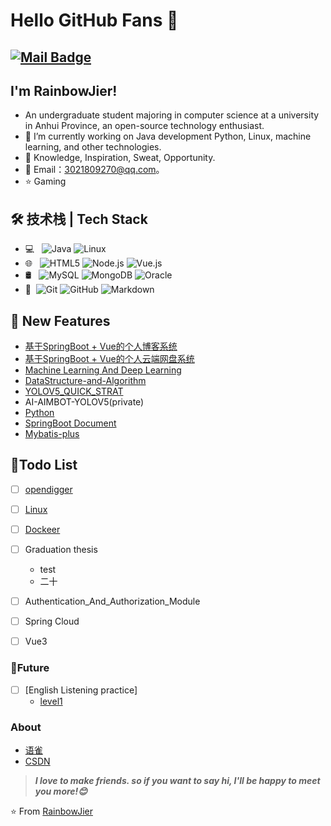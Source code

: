 # Hello GitHub Fans 👋
[![Mail Badge](https://img.shields.io/badge/-3021809270@qq.com-c14438?style=flat&logo=Gmail&logoColor=white&link=mailto:3021809270@qq.com)](mailto:3021809270@qq.com)
---

## I'm RainbowJier!

 - An undergraduate student majoring in computer science at a university in Anhui Province, an open-source technology enthusiast.
 - 🔭 I’m currently working on Java development  Python, Linux, machine learning, and other technologies.
 - 🌱 Knowledge, Inspiration, Sweat, Opportunity.
 - 💬 Email：3021809270@qq.com。
 - ⭐ Gaming


## 🛠 技术栈 | Tech Stack

- 💻 &#160; ![Java](https://img.shields.io/badge/-Java-333333?style=flat&logo=Java&logoColor=007396)
  ![Linux](https://img.shields.io/badge/-Linux-333333?style=flat&logo=Linux&logoColor=FCC624)
  ![]()
- 🌐 &#160; ![HTML5](https://img.shields.io/badge/-HTML5-333333?style=flat&logo=HTML5)
  ![Node.js](https://img.shields.io/badge/-Node.js-333333?style=flat&logo=node.js)
  ![Vue.js](https://img.shields.io/badge/-VueJS-333333?style=flat&logo=Vue.js)
- 🛢 &#160; ![MySQL](https://img.shields.io/badge/-MySQL-333333?style=flat&logo=mysql)
  ![MongoDB](https://img.shields.io/badge/-MongoDB-333333?style=flat&logo=mongodb)
  ![Oracle](https://img.shields.io/badge/-Oracle-333333?style=flat&logo=Oracle)
- 🔧 &#160;![Git](https://img.shields.io/badge/-Git-333333?style=flat&logo=git)
  ![GitHub](https://img.shields.io/badge/-GitHub-333333?style=flat&logo=github)
  ![Markdown](https://img.shields.io/badge/-Markdown-333333?style=flat&logo=markdown)

## 🔆 New Features
- [基于SpringBoot + Vue的个人博客系统](https://github.com/RainbowJier/RainhbowBlog)
- [基于SpringBoot + Vue的个人云端网盘系统](https://github.com/RainbowJier/RainbowPan)
- [Machine Learning And Deep Learning](https://github.com/RainbowJier/MachineLearning)
- [DataStructure-and-Algorithm](https://github.com/RainbowJier/DataStructure-and-Algorithm)
- [YOLOV5_QUICK_STRAT](https://github.com/RainbowJier/YOLOV5_QUICK_STRAT)
- AI-AIMBOT-YOLOV5(private)
- [Python](https://github.com/RainbowJier/Python-Crawler)
- [SpringBoot Document](https://github.com/RainbowJier/SpringBoot_Document)
- [Mybatis-plus](https://github.com/RainbowJier/MybatisPlus)


## 🙏Todo List
- [ ] [opendigger](https://github.com/RainbowJier/opendigger_pycli)
- [ ] [Linux](https://github.com/RainbowJier/Linux/tree/main)
- [ ] [Dockeer]()
- [ ] Graduation thesis
  - test
  - 二十  
- [ ] Authentication_And_Authorization_Module
- [ ] Spring Cloud
- [ ] Vue3


###  🍳Future
- [ ] [English Listening practice]
  - [level1](https://www.youtube.com/watch?v=cC2vxmBDAG8&list=PLnVI9JDrMzHhtDdYn__H2DDWlAfV1uZP6)

### About
- [语雀](https://www.yuque.com/paidaxingbuchixingxing/dbb93m)
- [CSDN](https://blog.csdn.net/weixin_51329147?spm=1000.2115.3001.5343)

> ***I love to make friends. so if you want to say hi, I'll be happy to meet you more!😊***

⭐️ From [RainbowJier](https://github.com/RainbowJier)
